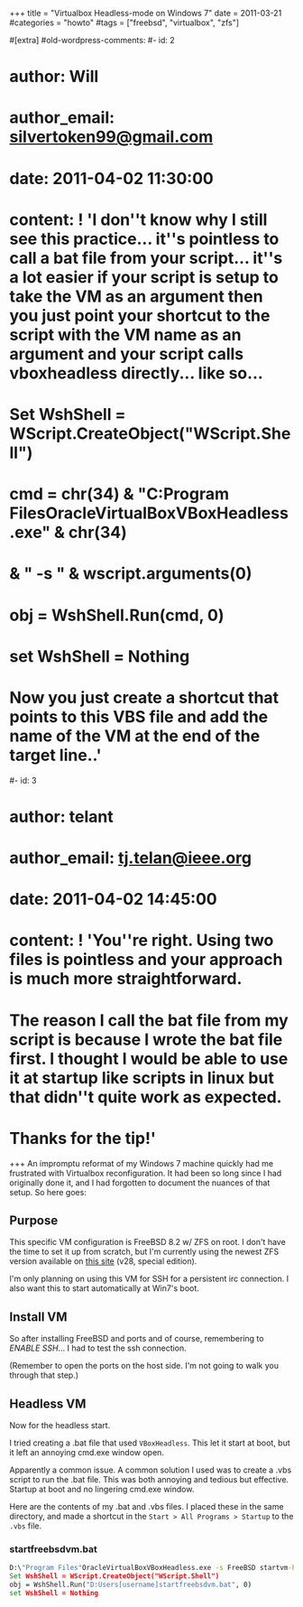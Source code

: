 +++
title = "Virtualbox Headless-mode on Windows 7"
date = 2011-03-21
#categories = "howto"
#tags = ["freebsd", "virtualbox", "zfs"]

#[extra]
#old-wordpress-comments:
#- id: 2
#  author: Will
#  author_email: silvertoken99@gmail.com
#  date: 2011-04-02 11:30:00
#  content: ! 'I don''t know why I still see this practice...  it''s pointless to call a bat file from your script...  it''s a lot easier if your script is setup to take the VM as an argument then you just point your shortcut to the script with the VM name as an argument and your script calls vboxheadless directly...  like so...
#
#    Set WshShell = WScript.CreateObject("WScript.Shell")
#    cmd = chr(34) &amp; "C:Program FilesOracleVirtualBoxVBoxHeadless.exe" &amp; chr(34)
#    &amp; " -s " &amp; wscript.arguments(0)
#    obj = WshShell.Run(cmd, 0)
#    set WshShell = Nothing
#
#    Now you just create a shortcut that points to this VBS file and add the name of the VM at the end of the target line..'
#- id: 3
#  author: telant
#  author_email: tj.telan@ieee.org
#  date: 2011-04-02 14:45:00
#  content: ! 'You''re right. Using two files is pointless and your approach is much more straightforward.
#
#    The reason I call the bat file from my script is because I wrote the bat file first. I thought I would be able to use it at startup like scripts in linux but that didn''t quite work as expected.
#
#    Thanks for the tip!'
+++
An impromptu reformat of my Windows 7 machine quickly had me frustrated with Virtualbox reconfiguration. It had been so long since I had originally done it, and I had forgotten to document the nuances of that setup. So here goes\:

## Purpose

This specific VM configuration is FreeBSD 8.2 w/ ZFS on root. I don't have the time to set it up from scratch, but I'm currently using the newest ZFS version available on [this site][mfsBSD] (v28, special edition).

I'm only planning on using this VM for SSH for a persistent irc connection. I also want this to start automatically at Win7's boot.

## Install VM

So after installing FreeBSD and ports and of course, remembering to *ENABLE SSH*... I had to test the ssh connection.

(Remember to open the ports on the host side. I'm not going to walk you through that step.)

## Headless VM

Now for the headless start.

I tried creating a .bat file that used `VBoxHeadless`. This let it start at boot, but it left an annoying cmd.exe window open.

Apparently a common issue. A common solution I used was to create a .vbs script to run the .bat file. This was both annoying and tedious but effective. Startup at boot and no lingering cmd.exe window.

Here are the contents of my .bat and .vbs files. I placed these in the same directory, and made a shortcut in the `Start > All Programs > Startup` to the `.vbs` file.

### startfreebsdvm.bat

```bat
D:\"Program Files"OracleVirtualBoxVBoxHeadless.exe -s FreeBSD startvm-headless.vbs
Set WshShell = WScript.CreateObject("WScript.Shell")
obj = WshShell.Run("D:Users[username]startfreebsdvm.bat", 0)
set WshShell = Nothing
```

[mfsBSD]: http://mfsbsd.vx.sk
